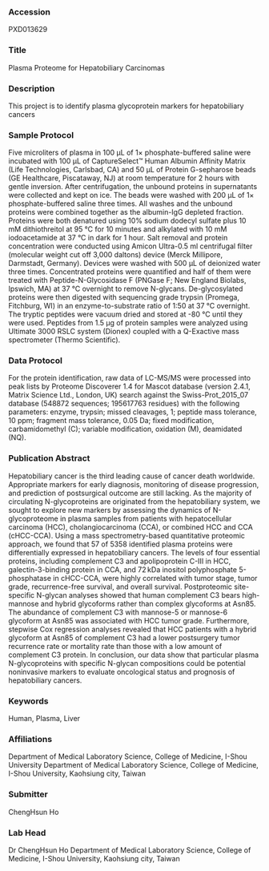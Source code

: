 ### Accession
PXD013629

### Title
Plasma Proteome for Hepatobiliary Carcinomas

### Description
This project is to identify plasma glycoprotein markers for hepatobiliary cancers

### Sample Protocol
Five microliters of plasma in 100 μL of 1× phosphate-buffered saline were incubated with 100 μL of CaptureSelect™ Human Albumin Affinity Matrix (Life Technologies, Carlsbad, CA) and 50 μL of Protein G-sepharose beads (GE Healthcare, Piscataway, NJ) at room temperature for 2 hours with gentle inversion. After centrifugation, the unbound proteins in supernatants were collected and kept on ice. The beads were washed with 200 μL of 1× phosphate-buffered saline three times. All washes and the unbound proteins were combined together as the albumin-IgG depleted fraction. Proteins were both denatured using 10% sodium dodecyl sulfate plus 10 mM dithiothreitol at 95 °C for 10 minutes and alkylated with 10 mM iodoacetamide at 37 °C in dark for 1 hour. Salt removal and protein concentration were conducted using Amicon Ultra-0.5 ml centrifugal filter (molecular weight cut off 3,000 daltons) device (Merck Millipore, Darmstadt, Germany). Devices were washed with 500 μL of deionized water three times. Concentrated proteins were quantified and half of them were treated with Peptide-N-Glycosidase F (PNGase F; New England Biolabs, Ipswich, MA) at 37 °C overnight to remove N-glycans. De-glycosylated proteins were then digested with sequencing grade trypsin (Promega, Fitchburg, WI) in an enzyme-to-substrate ratio of 1:50 at 37 °C overnight. The tryptic peptides were vacuum dried and stored at -80 °C until they were used. Peptides from 1.5 μg of protein samples were analyzed using Ultimate 3000 RSLC system (Dionex) coupled with a Q-Exactive mass spectrometer (Thermo Scientific).

### Data Protocol
For the protein identification, raw data of LC-MS/MS were processed into peak lists by Proteome Discoverer 1.4 for Mascot database (version 2.4.1, Matrix Science Ltd., London, UK) search against the Swiss-Prot_2015_07 database (548872 sequences; 195617763 residues) with the following parameters: enzyme, trypsin; missed cleavages, 1; peptide mass tolerance, 10 ppm; fragment mass tolerance, 0.05 Da; fixed modification, carbamidomethyl (C); variable modification, oxidation (M), deamidated (NQ).

### Publication Abstract
Hepatobiliary cancer is the third leading cause of cancer death worldwide. Appropriate markers for early diagnosis, monitoring of disease progression, and prediction of postsurgical outcome are still lacking. As the majority of circulating N-glycoproteins are originated from the hepatobiliary system, we sought to explore new markers by assessing the dynamics of N-glycoproteome in plasma samples from patients with hepatocellular carcinoma (HCC), cholangiocarcinoma (CCA), or combined HCC and CCA (cHCC-CCA). Using a mass spectrometry-based quantitative proteomic approach, we found that 57 of 5358 identified plasma proteins were differentially expressed in hepatobiliary cancers. The levels of four essential proteins, including complement C3 and apolipoprotein C-III in HCC, galectin-3-binding protein in CCA, and 72&#x2009;kDa inositol polyphosphate 5-phosphatase in cHCC-CCA, were highly correlated with tumor stage, tumor grade, recurrence-free survival, and overall survival. Postproteomic site-specific N-glycan analyses showed that human complement C3 bears high-mannose and hybrid glycoforms rather than complex glycoforms at Asn85. The abundance of complement C3 with mannose-5 or mannose-6 glycoform at Asn85 was associated with HCC tumor grade. Furthermore, stepwise Cox regression analyses revealed that HCC patients with a hybrid glycoform at Asn85 of complement C3 had a lower postsurgery tumor recurrence rate or mortality rate than those with a low amount of complement C3 protein. In conclusion, our data show that particular plasma N-glycoproteins with specific N-glycan compositions could be potential noninvasive markers to evaluate oncological status and prognosis of hepatobiliary cancers.

### Keywords
Human, Plasma, Liver

### Affiliations
Department of Medical Laboratory Science, College of Medicine, I-Shou University
Department of Medical Laboratory Science, College of Medicine, I-Shou University, Kaohsiung city, Taiwan

### Submitter
ChengHsun Ho

### Lab Head
Dr ChengHsun Ho
Department of Medical Laboratory Science, College of Medicine, I-Shou University, Kaohsiung city, Taiwan


